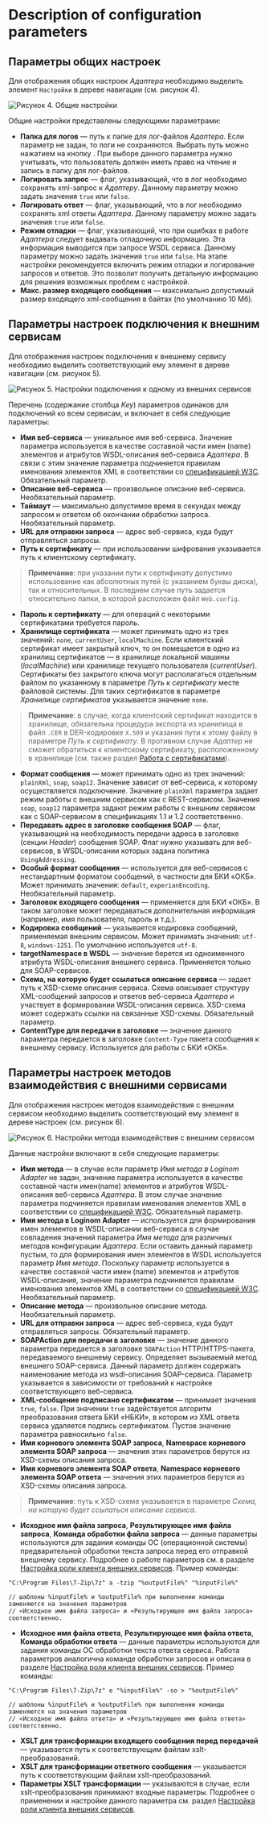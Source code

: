 # Description of configuration parameters

## Параметры общих настроек

Для отображения общих настроек *Адаптера* необходимо выделить элемент `Настройки` в дереве навигации (см. рисунок 4).

![Рисунок 4. Общие настройки](./images/general_settings.png)

Общие настройки представлены следующими параметрами:

* **Папка для логов** — путь к папке для лог-файлов *Адаптера*. Если параметр не задан, то логи не сохраняются. Выбрать путь можно нажатием на кнопку . При выборе данного параметра нужно учитывать, что пользователь должен иметь право на чтение и запись в папку для лог-файлов.
* **Логировать запрос** — флаг, указывающий, что в лог необходимо сохранять xml-запрос к *Адаптеру*. Данному параметру можно задать значения `true` или `false`.
* **Логировать ответ** — флаг, указывающий, что в лог необходимо сохранять xml ответы *Адаптера*. Данному параметру можно задать значения `true` или `false`.
* **Режим отладки** — флаг, указывающий, что при ошибках в работе *Адаптера* следует выдавать отладочную информацию. Эта информация выводится при запросе WSDL сервиса. Данному параметру можно задать значения `true` или `false`. На этапе настройки рекомендуется включить режим отладки и логирование запросов и ответов. Это позволит получить детальную информацию для решения возможных проблем с настройкой.
* **Макс. размер входящего сообщения** — максимально допустимый размер входящего xml-сообщения в байтах (по умолчанию 10 Мб).

## Параметры настроек подключения к внешним сервисам

Для отображения настроек подключения к внешнему сервису необходимо выделить соответствующий ему элемент в дереве навигации (см. рисунок 5).

![Рисунок 5. Настройки подключения к одному из внешних сервисов](./images/connection_settings.png)

Перечень (содержание столбца *Key*) параметров одинаков для подключений ко всем сервисам, и включает в себя следующие параметры:

* **Имя веб-сервиса** — уникальное имя веб-сервиса. Значение параметра используется в качестве составной части имен (name) элементов и атрибутов WSDL-описания веб-сервиса *Адаптера*. В связи с этим значение параметра подчиняется правилам именования элементов XML в соответствии со [спецификацией W3C](https://www.w3.org/TR/2008/REC-xml-20081126/#NT-Name). Обязательный параметр.
* **Описание веб-сервиса** — произвольное описание веб-сервиса. Необязательный параметр.
* **Таймаут** — максимально допустимое время в секундах между запросом и ответом об окончании обработки запроса. Необязательный параметр.
* **URL для отправки запроса** — адрес веб-сервиса, куда будут отправляться запросы.
* **Путь к сертификату** — при использовании шифрования указывается путь к клиентскому сертификату.

> **Примечание**: при указании пути к сертификату допустимо использование как абсолютных путей (с указанием буквы диска), так и относительных. В последнем случае путь задается относительно папки, в которой расположен файл `Web.config`.

* **Пароль к сертификату** — для операций с некоторыми сертификатами требуется пароль.
* **Хранилище сертификата** — может принимать одно из трех значений: `none`, `currentUser`, `localMachine`. Если клиентский сертификат имеет закрытый ключ, то он помещается в одно из хранилищ сертификатов — в хранилище локальной машины (*localMachine*) или хранилище текущего пользователя (*currentUser*). Сертификаты без закрытого ключа могут располагаться отдельным файлом по указанному в параметре *Путь к сертификату* месте файловой системы. Для таких сертификатов в параметре *Хранилище сертификатов* указывается значение `none`.

> **Примечание**: в случае, когда клиентский сертификат находится в хранилище, обязательна процедура экспорта из хранилища в файл `.CER` в DER-кодировке `X.509` и указания пути к этому файлу в параметре *Путь к сертификату*. В противном случае *Адаптер* не сможет обратиться к клиентскому сертификату, расположенному в хранилище (см. также раздел [Работа с сертификатами](./work-with-certificates.md)).

* **Формат сообщения** — может принимать одно из трех значений: `plainXml`, `soap`, `soap12`. Значение зависит от веб-сервиса, к которому осуществляется подключение. Значение `plainXml` параметра задает режим работы с внешним сервисом как с REST-сервисом. Значения `soap`, `soap12` параметра задают режим работы с внешним сервисом как с SOAP-сервисом в спецификациях 1.1 и 1.2 соответственно.
* **Передавать адрес в заголовке сообщения SOAP** — флаг, указывающий на необходимость передачи адреса в заголовке (секции *Header*) сообщения SOAP. Флаг нужно указывать для веб-сервисов, в WSDL-описании которых задана политика `UsingAddressing`.
* **Особый формат сообщения** — используется для веб-сервисов с нестандартным форматом сообщений, в частности для БКИ «ОКБ». Может принимать значения: `default`, `experianEncoding`. Необязательный параметр.
* **Заголовок входящего сообщения** — применяется для БКИ «ОКБ». В таком заголовке может передаваться дополнительная информация (например, имя пользователя, пароль и т.д.).
* **Кодировка сообщений** — указывается кодировка сообщений, применяемая внешним сервисом. Может принимать значения: `utf-8`, `windows-1251`. По умолчанию используется `utf-8`.
* **targetNamespace в WSDL** — значение берется из одноименного атрибута WSDL-описания внешнего сервиса. Применяется только для SOAP-сервисов.
* **Схема, на которую будет ссылаться описание сервиса** — задает путь к XSD-схеме описания сервиса. Схема описывает структуру XML-сообщений запросов и ответов веб-сервиса *Адаптера* и участвует в формировании WSDL-описания сервиса. XSD-схема может содержать ссылки на связанные XSD-схемы. Обязательный параметр.
* **ContentType для передачи в заголовке** — значение данного параметра передается в заголовке `Content-Type` пакета сообщения к внешнему сервису. Используется для работы с БКИ «ОКБ».

## Параметры настроек методов взаимодействия с внешними сервисами

Для отображения настроек методов взаимодействия с внешним сервисом необходимо выделить соответствующий ему элемент в дереве настроек (см. рисунок 6).

![Рисунок 6. Настройки метода взаимодействия с внешним сервисом](./images/method-settings.png)

Данные настройки включают в себя следующие параметры:

* **Имя метода** — в случае если параметр *Имя метода в Loginom Adapter* не задан, значение параметра используется в качестве составной части имен(name) элементов и атрибутов WSDL-описания веб-сервиса *Адаптера*. В этом случае значение параметра подчиняется правилам именования элементов XML в соответствии со [спецификацией W3C](https://www.w3.org/TR/2008/REC-xml-20081126/#NT-Name). Обязательный параметр.
* **Имя метода в Loginom Adapter** — используется для формирования имен элементов в WSDL-описании веб-сервиса в случае совпадения значений параметра *Имя метода* для различных методов конфигурации *Адаптера*. Если оставить данный параметр пустым, то для формирования имен элементов в WSDL используется параметр *Имя метода*. Поскольку параметр используется в качестве составной части имен (name) элементов и атрибутов WSDL-описания, значение параметра подчиняется правилам именования элементов XML в соответствии со [спецификацией W3C](https://www.w3.org/TR/2008/REC-xml-20081126/#NT-Name). Необязательный параметр.
* **Описание метода** — произвольное описание метода. Необязательный параметр.
* **URL для отправки запроса** — адрес веб-сервиса, куда будут отправляться запросы. Обязательный параметр.
* **SOAPAction для передачи в заголовке** — значение данного параметра передается в заголовке `SOAPAction` HTTP/HTTPS-пакета, передаваемого внешнему сервису. Определяет вызываемый метод внешнего SOAP-сервиса. Данный параметр должен содержать наименование метода из wsdl-описания SOAP-сервиса. Параметр указывается в зависимости от требований к настройке соответствующего веб-сервиса.
* **XML-сообщение подписано сертификатом** — принимает значения `true`, `false`. При значении `true` задействуется алгоритм преобразования ответа БКИ «НБКИ», в котором из XML ответа сервиса удаляется подпись сертификатом. Пустое значение параметра равносильно `false`.
* **Имя корневого элемента SOAP запроса**, **Namespace корневого элемента SOAP запроса** — значения этих параметров берутся из XSD-схемы описания запроса.
* **Имя корневого элемента SOAP ответа**, **Namespace корневого элемента SOAP ответа** — значения этих параметров берутся из XSD-схемы описания запроса.

> **Примечание**: путь к XSD-схеме указывается в параметре *Схема, на которую будет ссылаться описание сервиса*.

* **Исходное имя файла запроса**, **Результирующее имя файла запроса**, **Команда обработки файла запроса** — данные параметры используются для задания команды ОС (операционной системы) предварительной обработки текста запроса перед его отправкой внешнему сервису. Подробнее о работе параметров см. в разделе [Настройка роли клиента внешних сервисов](./tuning-principles.md#nastroyka-roli-klienta-vneshnikh-servisov). Пример команды:

```
"C:\Program Files\7-Zip\7z" a -tzip "%outputFile%" "%inputFile%"

// шаблоны %inputFile% и %outputFile% при выполнении команды заменяются на значения параметров
// «Исходное имя файла запроса» и «Результирующее имя файла запроса» соответственно.
```

* **Исходное имя файла ответа**, **Результирующее имя файла ответа**, **Команда обработки ответа** — данные параметры используются для задания команды ОС обработки текста ответа сервиса. Работа параметров аналогична команде обработки запросов и описана в разделе [Настройка роли клиента внешних сервисов](./tuning-principles.md#nastroyka-roli-klienta-vneshnikh-servisov). Пример команды:

```
"C:\Program Files\7-Zip\7z" e "%inputFile%" -so > "%outputFile%"

// шаблоны %inputFile% и %outputFile% при выполнении команды заменяются на значения параметров
// «Исходное имя файла ответа» и «Результирующее имя файла ответа» соответственно.
```

* **XSLT для трансформации входящего сообщения перед передачей** — указывается путь к соответствующим файлам xslt-преобразований.
* **XSLT для трансформации ответного сообщения** — указывается путь к соответствующим файлам xslt-преобразований.
* **Параметры XSLT трансформации** — указываются в случае, если xslt-преобразования принимают входные параметры. Подробнее о применении и настройке данного параметра см. раздел [Настройка роли клиента внешних сервисов](./tuning-principles.md#nastroyka-roli-klienta-vneshnikh-servisov).
